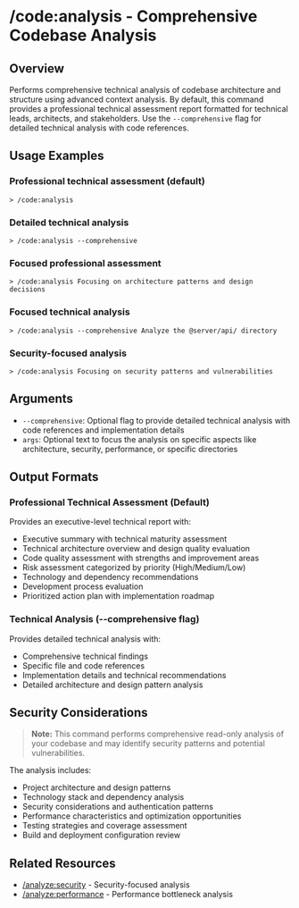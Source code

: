 # /code:analysis - Comprehensive Codebase Analysis

## Overview

Performs comprehensive technical analysis of codebase architecture and structure using advanced context analysis. By default, this command provides a professional technical assessment report formatted for technical leads, architects, and stakeholders. Use the `--comprehensive` flag for detailed technical analysis with code references.

## Usage Examples

### Professional technical assessment (default)
```qwen
> /code:analysis
```

### Detailed technical analysis
```qwen
> /code:analysis --comprehensive
```

### Focused professional assessment
```qwen
> /code:analysis Focusing on architecture patterns and design decisions
```

### Focused technical analysis
```qwen
> /code:analysis --comprehensive Analyze the @server/api/ directory
```

### Security-focused analysis
```qwen
> /code:analysis Focusing on security patterns and vulnerabilities
```

## Arguments

- `--comprehensive`: Optional flag to provide detailed technical analysis with code references and implementation details
- `args`: Optional text to focus the analysis on specific aspects like architecture, security, performance, or specific directories

## Output Formats

### Professional Technical Assessment (Default)
Provides an executive-level technical report with:
- Executive summary with technical maturity assessment
- Technical architecture overview and design quality evaluation
- Code quality assessment with strengths and improvement areas
- Risk assessment categorized by priority (High/Medium/Low)
- Technology and dependency recommendations
- Development process evaluation
- Prioritized action plan with implementation roadmap

### Technical Analysis (--comprehensive flag)
Provides detailed technical analysis with:
- Comprehensive technical findings
- Specific file and code references
- Implementation details and technical recommendations
- Detailed architecture and design pattern analysis

## Security Considerations

> **Note:** This command performs comprehensive read-only analysis of your codebase and may identify security patterns and potential vulnerabilities.

The analysis includes:
- Project architecture and design patterns
- Technology stack and dependency analysis
- Security considerations and authentication patterns
- Performance characteristics and optimization opportunities
- Testing strategies and coverage assessment
- Build and deployment configuration review

## Related Resources

- [/analyze:security](../analyze/security.md) - Security-focused analysis
- [/analyze:performance](../analyze/performance.md) - Performance bottleneck analysis
